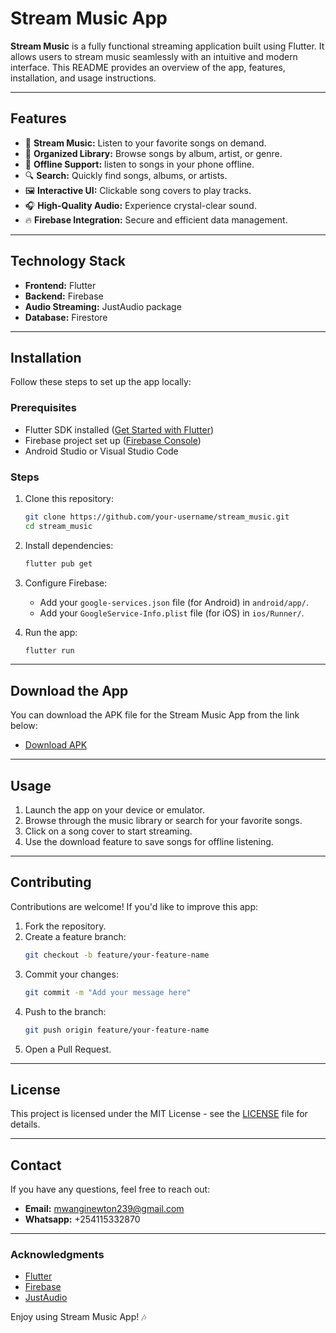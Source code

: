 # Stream Music App

**Stream Music** is a fully functional streaming application built using Flutter. It allows users to stream music seamlessly with an intuitive and modern interface. This README provides an overview of the app, features, installation, and usage instructions.

---

## Features

- 🎵 **Stream Music:** Listen to your favorite songs on demand.
- 📂 **Organized Library:** Browse songs by album, artist, or genre.
- 💾 **Offline Support:** listen to songs in your phone offline.
- 🔍 **Search:** Quickly find songs, albums, or artists.
- 🖼️ **Interactive UI:** Clickable song covers to play tracks.
- 🎧 **High-Quality Audio:** Experience crystal-clear sound.
- 🔥 **Firebase Integration:** Secure and efficient data management.


---

## Technology Stack

- **Frontend:** Flutter
- **Backend:** Firebase
- **Audio Streaming:** JustAudio package
- **Database:** Firestore

---

## Installation

Follow these steps to set up the app locally:

### Prerequisites
- Flutter SDK installed ([Get Started with Flutter](https://flutter.dev/docs/get-started/install))
- Firebase project set up ([Firebase Console](https://console.firebase.google.com/))
- Android Studio or Visual Studio Code

### Steps

1. Clone this repository:
   ```bash
   git clone https://github.com/your-username/stream_music.git
   cd stream_music
   ```

2. Install dependencies:
   ```bash
   flutter pub get
   ```

3. Configure Firebase:
   - Add your `google-services.json` file (for Android) in `android/app/`.
   - Add your `GoogleService-Info.plist` file (for iOS) in `ios/Runner/`.

4. Run the app:
   ```bash
   flutter run
   ```

---

## Download the App

You can download the APK file for the Stream Music App from the link below:

- [Download APK](https://github.com/Iconia7/stream_music/raw/refs/heads/master/apk/Stream%20Music%20v2.0.apk?download=)

---

## Usage

1. Launch the app on your device or emulator.
2. Browse through the music library or search for your favorite songs.
3. Click on a song cover to start streaming.
4. Use the download feature to save songs for offline listening.

---

## Contributing

Contributions are welcome! If you'd like to improve this app:

1. Fork the repository.
2. Create a feature branch:
   ```bash
   git checkout -b feature/your-feature-name
   ```
3. Commit your changes:
   ```bash
   git commit -m "Add your message here"
   ```
4. Push to the branch:
   ```bash
   git push origin feature/your-feature-name
   ```
5. Open a Pull Request.

---

## License

This project is licensed under the MIT License - see the [LICENSE](LICENSE) file for details.

---

## Contact

If you have any questions, feel free to reach out:

- **Email:** mwanginewton239@gmail.com
- **Whatsapp:** +254115332870

---

### Acknowledgments

- [Flutter](https://flutter.dev/)
- [Firebase](https://firebase.google.com/)
- [JustAudio](https://pub.dev/packages/just_audio)

Enjoy using Stream Music App! 🎶

